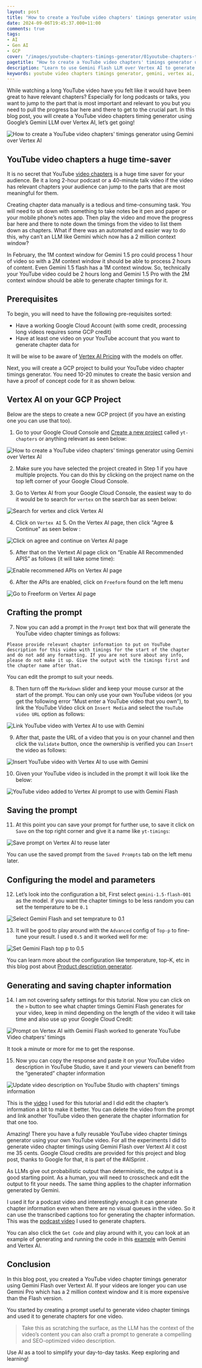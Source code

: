 ```yaml
---
layout: post
title: "How to create a YouTube video chapters' timings generator using Gemini over Vertex AI"
date: 2024-09-06T19:45:37.000+11:00
comments: true
tags:
- AI
- Gen AI
- GCP
cover: "/images/youtube-chapters-timings-generator/01youtube-chapters-timings-generator.jpg"
pagetitle: "How to create a YouTube video chapters' timings generator using Gemini over Vertex AI"
description: "Learn to use Gemini Flash LLM over Vertex AI to generate YouTube video chapters timings automatically."
keywords: youtube video chapters timings generator, gemini, vertex ai, youtube video chapters, youtube video timings, youtube video chapters timings, youtube video chapters timings generator, youtube video chapters timings generator gemini, youtube video chapters timings generator vertex ai
---
```

While watching a long YouTube video have you felt like it would have been great to have relevant chapters? Especially for long podcasts or talks, you want to jump to the part that is most important and relevant to you but you need to pull the progress bar here and there to get to the crucial part. In this blog post, you will create a YouTube video chapters timing generator using Google’s Gemini LLM over Vertex AI, let’s get going!

<!-- more -->

<img class="center" src="/images/youtube-chapters-timings-generator/01youtube-chapters-timings-generator.jpg" title="How to create a YouTube video chapters' timings generator using Gemini over Vertex AI" alt="How to create a YouTube video chapters' timings generator using Gemini over Vertex AI">


## YouTube video chapters a huge time-saver

It is no secret that YouTube [video chapters](https://support.google.com/youtube/answer/9884579?hl=en) is a huge time saver for your audience. Be it a long 2-hour podcast or a 40-minute talk video if the video has relevant chapters your audience can jump to the parts that are most meaningful for them.

Creating chapter data manually is a tedious and time-consuming task. You will need to sit down with something to take notes be it pen and paper or your mobile phone’s notes app. Then play the video and move the progress bar here and there to note down the timings from the video to list them down as chapters. What if there was an automated and easier way to do this, why can’t an LLM like Gemini which now has a 2 million context window? 

In February, the 1M context window for Gemini 1.5 pro could process 1 hour of video so with a 2M context window it should be able to process 2 hours of content. Even Gemini 1.5 flash has a 1M context window. So, technically your YouTube video could be 2 hours long and Gemini 1.5 Pro with the 2M context window should be able to generate chapter timings for it.

## Prerequisites

To begin, you will need to have the following pre-requisites sorted:

* Have a working Google Cloud Account (with some credit, processing long videos requires some GCP credit)
* Have at least one video on your YouTube account that you want to generate chapter data for

It will be wise to be aware of [Vertex AI Pricing](https://cloud.google.com/vertex-ai/generative-ai/pricing) with the models on offer.

Next, you will create a GCP project to build your YouTube video chapter timings generator. You need 10-20 minutes to create the basic version and have a proof of concept code for it as shown below.

## Vertex AI on your GCP Project

Below are the steps to create a new GCP project (if you have an existing one you can use that too).

1. Go to your Google Cloud Console and [Create a new project](https://console.cloud.google.com/projectcreate) called `yt-chapters` or anything relevant as seen below:

<img class="center" loading="lazy" src="/images/youtube-chapters-timings-generator/02new-gcp-project.jpg" title="Create a new GCP project for YouTube video chapters' timings generator using Gemini over Vertex AI" alt="How to create a YouTube video chapters' timings generator using Gemini over Vertex AI">

2. Make sure you have selected the project created in Step 1 if you have multiple projects. You can do this by clicking on the project name on the top left corner of your Google Cloud Console.

3. Go to Vertex AI from your Google Cloud Console, the easiest way to do it would be to search for `vertex` on the search bar as seen below:

<img class="center" loading="lazy" src="/images/youtube-chapters-timings-generator/03search-vertex.jpg" title="Search for vertex and click Vertex AI" alt="Search for vertex and click Vertex AI">

4. Click on `Vertex AI` 5. On the Vertex AI page, then click "Agree & Continue" as seen below :

<img class="center" loading="lazy" src="/images/youtube-chapters-timings-generator/04vertex-agree.jpg" title="Click on agree and continue on Vertex AI page" alt="Click on agree and continue on Vertex AI page">

5. After that on the Vertext AI page click on “Enable All Recommended APIS” as follows (it will take some time):

<img class="center" loading="lazy" src="/images/youtube-chapters-timings-generator/05vertex-enable-apis.jpg" title="Enable recommened APIs on Vertex AI page" alt="Enable recommened APIs on Vertex AI page">

6. After the APIs are enabled, click on `Freeform` found on the left menu

<img class="center" loading="lazy" src="/images/youtube-chapters-timings-generator/06vertex-freeform.jpg" title="Go to Freeform on Vertex AI page" alt="Go to Freeform on Vertex AI page">

## Crafting the prompt

7. Now you can add a prompt in the `Prompt` text box that will generate the YouTube video chapter timings as follows:

```
Please provide relevant chapter information to put on YouTube 
description for this video with timings for the start of the chapter
and do not add any formatting. If you are not sure about any info,
please do not make it up. Give the output with the timings first and
the chapter name after that.
```

You can edit the prompt to suit your needs.

8. Then turn off the `Markdown` slider and keep your mouse cursor at the start of the prompt. You can only use your own YouTube videos (or you get the following error “Must enter a YouTube video that you own”), to link the YouTube Video click on `Insert Media` and select the `YouTube video URL` option as follows:

<img class="center" loading="lazy" src="/images/youtube-chapters-timings-generator/07vertex-link-youtube-video.jpg" title="Link YouTube video with Vertex AI to use with Gemini" alt="Link YouTube video with Vertex AI to use with Gemini">

9. After that, paste the URL of a video that you is on your channel and then click the `Validate` button, once the ownership is verified you can `Insert` the video as follows:

<img class="center" loading="lazy" src="/images/youtube-chapters-timings-generator/08vertex-insert-youtube-video.jpg" title="Insert YouTube video with Vertex AI to use with Gemini" alt="Insert YouTube video with Vertex AI to use with Gemini">

10. Given your YouTube video is included in the prompt it will look like the below:

<img class="center" loading="lazy" src="/images/youtube-chapters-timings-generator/09video-added-to-prompt.jpg" title="YouTube video added to Vertex AI prompt to use with Gemini Flash" alt="YouTube video added to Vertex AI prompt to use with Gemini Flash">

## Saving the prompt

11. At this point you can save your prompt for further use, to save it click on `Save` on the top right corner and give it a name like `yt-timings`:

<img class="center" loading="lazy" src="/images/youtube-chapters-timings-generator/10vertex-save-prompt.jpg" title="Save prompt on Vertex AI to reuse later" alt="Save prompt on Vertex AI to reuse later">

You can use the saved prompt from the `Saved Prompts` tab on the left menu later.

## Configuring the model and parameters

12. Let’s look into the configuration a bit, First select `gemini-1.5-flash-001` as the model. if you want the chapter timings to be less random you can set the temperature to be `0.1`

<img class="center" loading="lazy" src="/images/youtube-chapters-timings-generator/11vertex-model-temp.jpg" title="Select Gemini Flash and set temprature to 0.1" alt="Select Gemini Flash and set temprature to 0.1">

13. It will be good to play around with the `Advanced` config of `Top-p` to fine-tune your result. I used `0.5` and it worked well for me:

<img class="center" loading="lazy" src="/images/youtube-chapters-timings-generator/12gemini-flash-top-p.jpg" title="Set Gemini Flash top p to 0.5" alt="Set Gemini Flash top p to 0.5">

You can learn more about the configuration like temperature, top-K, etc in this blog post about [Product description generator](/blog/2024/04/gemini-ecommerce-product-description-generator/#gemini-configurations).

## Generating and saving chapter information

14. I am not covering safety settings for this tutorial. Now you can click on the `>` button to see what chapter timings Gemini Flash generates for your video, keep in mind depending on the length of the video it will take time and also use up your Google Cloud Credit:

<img class="center" loading="lazy" src="/images/youtube-chapters-timings-generator/13chapters-timings-generated.jpg" title="Prompt on Vertex AI with Gemini Flash worked to generate YouTube Video chatpers' timings" alt="Prompt on Vertex AI with Gemini Flash worked to generate YouTube Video chatpers' timings">

It took a minute or more for me to get the response.

15. Now you can copy the response and paste it on your YouTube video description in YouTube Studio, save it and your viewers can benefit from the “generated” chapter information

<img class="center" loading="lazy" src="/images/youtube-chapters-timings-generator/14update-video-desc.jpg" title="Update video description on YouTube Studio with chapters' timings information" alt="Update video description on YouTube Studio with chapters' timings information">

This is the [video](https://www.youtube.com/watch?v=L5DN8ztZ3Ko) I used for this tutorial and I did edit the chapter’s information a bit to make it better. You can delete the video from the prompt and link another YouTube video then generate the chapter information for that one too.

Amazing! There you have a fully reusable YouTube video chapter timings generator using your own YouTube video. For all the experiments I did to generate video chapter timings using Gemini Flash over Vertext AI it cost me 35 cents. Google Cloud credits are provided for this project and blog post, thanks to Google for that, it is part of the #AISprint .

As LLMs give out probabilistic output than deterministic, the output is a good starting point. As a human, you will need to crosscheck and edit the output to fit your needs. The same thing applies to the chapter information generated by Gemini.

I used it for a podcast video and interestingly enough it can generate chapter information even when there are no visual queues in the video. So it can use the transcribed captions too for generating the chapter information. This was the [podcast video](https://www.youtube.com/watch?v=hU3rjY0MRVc) I used to generate chapters.

You can also click the `Get Code` and play around with it, you can look at an example of generating and running the code in this [example](/blog/2024/04/gemini-ecommerce-product-description-generator/#run-generated-python-code) with Gemini and Vertex AI.

## Conclusion

In this blog post, you created a YouTube video chapter timings generator using Gemini Flash over Vertext AI. If your videos are longer you can use Gemini Pro which has a 2 million context window and it is more expensive than the Flash version.

You started by creating a prompt useful to generate video chapter timings and used it to generate chapters for one video. 

> Take this as scratching the surface, as the LLM has the context of the video’s content you can also craft a prompt to generate a compelling and SEO-optimized video description.

Use AI as a tool to simplify your day-to-day tasks. Keep exploring and learning!

